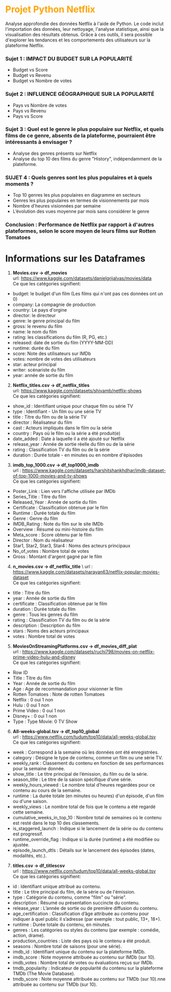 
# <font color='orange'>**Projet Python Netflix**</font>
Analyse approfondie des données Netflix à l'aide de Python. Le code inclut l'importation des données, leur nettoyage, l'analyse statistique, ainsi que la visualisation des résultats obtenus. Grâce à ces outils, il sera possible d'explorer les tendances et les comportements des utilisateurs sur la plateforme Netflix.
### Sujet 1 :  IMPACT DU BUDGET SUR LA POPULARITÉ 
 - Budget vs Score
 - Budget vs Revenu
 - Budget vs Nombre de votes

### Sujet 2 : INFLUENCE GÉOGRAPHIQUE SUR LA POPULARITÉ
 - Pays vs Nombre de votes
 - Pays vs Revenu 
 - Pays vs Score 

### Sujet 3 : Quel est le genre le plus populaire sur Netflix, et quels films de ce genre, absents de la plateforme, pourraient être intéressants à envisager ?
  - Analyse des genres présents sur Netflix
  - Analyse du top 10 des films du genre "History", indépendamment de la plateforme.

### SUJET 4 : Quels genres sont les plus populaires et à quels moments ?
  - Top 10 genres les plus populaires en diagramme en secteurs
  - Genres les plus populaires en termes de visionnements par mois
  - Nombre d'heures visionnées par semaine
  - L’évolution des vues moyenne par mois sans considérer le genre

### Conclusion : Performance de Netflix par rapport à d'autres plateformes, selon le score moyen de leurs films sur Rotten Tomatoes



# Informations sur les Dataframes 
1. **Movies.csv  &rarr; df_movies**\
 url: https://www.kaggle.com/datasets/danielgrijalvas/movies/data \
 Ce que les catégories signifient:
 - budget: le budget d'un film (Les films qui n'ont pas ces données ont un 0)
 - company: La compagnie de production
 - country: Le pays d'orgine
 - director: le directeur 
 - genre: le genre principal du film
 - gross: le revenu du film
 - name: le nom du film
 - rating: les classifications du film (R, PG, etc.)
 - released: date de sortie du film (YYYY-MM-DD)
 - runtime: durée du film
 - score: Note des utilisateurs sur IMDb
 - votes: nombre de votes des utilisateurs 
 - star: acteur principal
 - writer: scénariste du film
 - year: année de sortie du film

2. **Netflix_titles.csv &rarr; df_netflix_titles**\
url: https://www.kaggle.com/datasets/shivamb/netflix-shows \
Ce que les catégories signifient: 
- show_id : Identifiant unique pour chaque film ou série TV
- type : Identifiant - Un film ou une série TV
- title : Titre du film ou de la série TV
- director : Réalisateur du film
- cast : Acteurs impliqués dans le film ou la série
- country : Pays où le film ou la série a été produit(e)
- date_added : Date à laquelle il a été ajouté sur Netflix
- release_year : Année de sortie réelle du film ou de la série
- rating : Classification TV du film ou de la série
- duration : Durée totale - en minutes ou en nombre d'épisodes

3. **imdb_top_1000.csv &rarr; df_top1000_imdb** \
url : https://www.kaggle.com/datasets/harshitshankhdhar/imdb-dataset-of-top-1000-movies-and-tv-shows \
Ce que les catégories signifient: 
- Poster_Link : Lien vers l'affiche utilisée par IMDb
- Series_Title : Titre du film
- Released_Year : Année de sortie du film
- Certificate : Classification obtenue par le film
- Runtime : Durée totale du film
- Genre : Genre du film
- IMDB_Rating : Note du film sur le site IMDb
- Overview : Résumé ou mini-histoire du film
- Meta_score : Score obtenu par le film
- Director : Nom du réalisateur
- Star1, Star2, Star3, Star4 : Noms des acteurs principaux
- No_of_votes : Nombre total de votes
- Gross : Montant d'argent gagné par le film

4. **n_movies.csv &rarr; df_netflix_title** \ 
url : https://www.kaggle.com/datasets/narayan63/netflix-popular-movies-dataset \
Ce que les catégories signifient: 
- title : Titre du film
- year : Année de sortie du film
- certificate : Classification obtenue par le film
- duration : Durée totale du film
- genre : Tous les genres du film
- rating : Classification TV du film ou de la série
- description : Description du film
- stars : Noms des acteurs principaux
- votes : Nombre total de votes

5. **MoviesOnStreamingPlatforms.csv &rarr; df_movies_diff_plat** \
url : https://www.kaggle.com/datasets/ruchi798/movies-on-netflix-prime-video-hulu-and-disney \
Ce que les catégories signifient: 
- Row ID
- Title : Titre du film
- Year : Année de sortie du film
- Age : Age de recommandation pour visionner le film
- Rotten Tomatoes : Note de rotten Tomatoes 
- Netflix : 0 oui 1 non
- Hulu : 0 oui 1 non
- Prime Video : 0 oui 1 non
- Disney+ : 0 oui 1 non
- Type : Type Movie: 0 TV Show
  
6. **All-weeks-global.tsv &rarr; df_top10_global** \
url : https://www.netflix.com/tudum/top10/data/all-weeks-global.tsv \
Ce que les catégories signifient: 
- week : Correspond à la semaine où les données ont été enregistrées.
- category : Désigne le type de contenu, comme un film ou une série TV.
- weekly_rank : Classement du contenu en fonction de ses performances pour la semaine donnée.
- show_title : Le titre principal de l’émission, du film ou de la série.
- season_title : Le titre de la saison spécifique d'une série.
- weekly_hours_viewed : Le nombre total d’heures regardées pour ce contenu au cours de la semaine.
- runtime : La durée totale (en minutes ou heures) d'un épisode, d'un film ou d'une saison.
- weekly_views : Le nombre total de fois que le contenu a été regardé cette semaine.
- cumulative_weeks_in_top_10 : Nombre total de semaines où le contenu est resté dans le top 10 des classements.
- is_staggered_launch : Indique si le lancement de la série ou du contenu est progressif.
- runtime_override_flag : Indique si la durée (runtime) a été modifiée ou ajustée.
- episode_launch_dtls : Détails sur le lancement des épisodes (dates, modalités, etc.).

7. **titles.csv &rarr; df_titlescsv** \
url : https://www.netflix.com/tudum/top10/data/all-weeks-global.tsv \
Ce que les catégories signifient:  
- id : Identifiant unique attribué au contenu.
- title : Le titre principal du film, de la série ou de l'émission.
- type : Catégorie du contenu, comme "film" ou "série".
- description : Résumé ou présentation succincte du contenu.
- release_year : L’année de sortie ou de première diffusion du contenu.
- age_certification : Classification d’âge attribuée au contenu pour indiquer à quel public il s’adresse (par exemple : tout public, 13+, 18+).
- runtime : Durée totale du contenu, en minutes.
- genres : Les catégories ou styles du contenu (par exemple : comédie, action, drame).
- production_countries : Liste des pays où le contenu a été produit.
- seasons : Nombre total de saisons (pour une série).
- imdb_id : Identifiant unique du contenu sur la plateforme IMDb.
- imdb_score : Note moyenne attribuée au contenu sur IMDb (sur 10).
- imdb_votes : Nombre total de votes ou évaluations reçus sur IMDb.
- tmdb_popularity : Indicateur de popularité du contenu sur la plateforme TMDb (The Movie Database).
- tmdb_score : Note moyenne attribuée au contenu sur TMDb (sur 10).nne attribuée au contenu sur TMDb (sur 10).  
